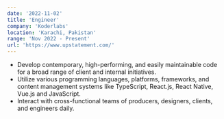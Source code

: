 ```yaml
---
date: '2022-11-02'
title: 'Engineer'
company: 'Koderlabs'
location: 'Karachi, Pakistan'
range: 'Nov 2022 - Present'
url: 'https://www.upstatement.com/'
---
```


- Develop contemporary, high-performing, and easily maintainable code for a broad range of client and internal initiatives.
- Utilize various programming languages, platforms, frameworks, and content management systems like TypeScript, React.js, React Native, Vue.js and JavaScript.
- Interact with cross-functional teams of producers, designers, clients, and engineers daily.




